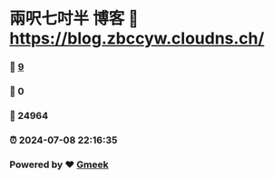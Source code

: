 # 兩呎七吋半 博客 :link: https://blog.zbccyw.cloudns.ch/ 
### :page_facing_up: [9](https://blog.zbccyw.cloudns.ch//tag.html) 
### :speech_balloon: 0 
### :hibiscus: 24964 
### :alarm_clock: 2024-07-08 22:16:35 
### Powered by :heart: [Gmeek](https://github.com/Meekdai/Gmeek)
